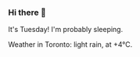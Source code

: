 ### Hi there :wave:

It's Tuesday! I'm probably sleeping.

Weather in Toronto: light rain, at +4°C.
